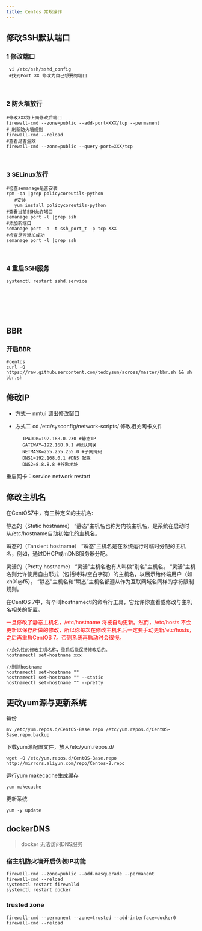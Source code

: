 ```yaml
---
title: Centos 常规操作
---
```

## 修改SSH默认端口
### 1 修改端口
```
 vi /etc/ssh/sshd_config
 #找到Port XX 修改为自己想要的端口
```

 <br/>  

 ### 2 防火墙放行
 ```
 #修改XXX为上面修改后端口
 firewall-cmd --zone=public --add-port=XXX/tcp --permanent
 # 刷新防火墙规则
 firewall-cmd --reload
 #查看是否生效
 firewall-cmd --zone=public --query-port=XXX/tcp
 ```
 <br/>  

 ### 3 SELinux放行
```
#检查semanage是否安装
rpm -qa |grep policycoreutils-python
   #安装
   yum install policycoreutils-python
#查看当前SSH允许端口
semanage port -l |grep ssh
#添加新端口
semanage port -a -t ssh_port_t -p tcp XXX
#检查是否添加成功
semanage port -l |grep ssh
```
<br/>  

### 4 重启SSH服务
```
systemctl restart sshd.service
```
<br/>
<br/>
<br/>
<br/> 

## BBR
### 开启BBR  
```
#centos
curl -O https://raw.githubusercontent.com/teddysun/across/master/bbr.sh && sh bbr.sh
```

## 修改IP
- 方式一
nmtui 调出修改窗口

- 方式二
cd /etc/sysconfig/network-scripts/
修改相关网卡文件
 ```
       IPADDR=192.168.0.230 #静态IP
       GATEWAY=192.168.0.1 #默认网关
       NETMASK=255.255.255.0 #子网掩码
       DNS1=192.168.0.1 #DNS 配置
       DNS2=8.8.8.8 #谷歌地址
 ```
重启网卡：service network restart       

## 修改主机名
在CentOS7中，有三种定义的主机名:

静态的（Static hostname）
“静态”主机名也称为内核主机名，是系统在启动时从/etc/hostname自动初始化的主机名。

瞬态的（Tansient hostname）
“瞬态”主机名是在系统运行时临时分配的主机名，例如，通过DHCP或mDNS服务器分配。

灵活的（Pretty hostname）
“灵活”主机名也有人叫做“别名”主机名。
“灵活”主机名则允许使用自由形式（包括特殊/空白字符）的主机名，以展示给终端用户（如xh01@f5）。
“静态”主机名和“瞬态”主机名都遵从作为互联网域名同样的字符限制规则。

在CentOS 7中，有个叫hostnamectl的命令行工具，它允许你查看或修改与主机名相关的配置。

<span style="color:red">一旦修改了静态主机名，/etc/hostname 将被自动更新。然而，/etc/hosts 不会更新以保存所做的修改，所以你每次在修改主机名后一定要手动更新/etc/hosts，之后再重启CentOS 7。否则系统再启动时会很慢。</span>

```
//永久性的修改主机名称，重启后能保持修改后的。
hostnamectl set-hostname xxx    

//删除hostname
hostnamectl set-hostname ""
hostnamectl set-hostname "" --static
hostnamectl set-hostname "" --pretty
```
## 更改yum源与更新系统

  备份
```
mv /etc/yum.repos.d/CentOS-Base.repo /etc/yum.repos.d/CentOS-Base.repo.backup
```
 下载yum源配置文件，放入/etc/yum.repos.d/
 ```
 wget -O /etc/yum.repos.d/CentOS-Base.repo http://mirrors.aliyun.com/repo/Centos-8.repo
 ```
 运行yum makecache生成缓存
 ```
 yum makecache
 ```
 更新系统
 ```
 yum -y update
 ```
## dockerDNS
> docker 无法访问DNS服务
### 宿主机防火墙开启伪装IP功能
```
firewall-cmd --zone=public --add-masquerade --permanent
firewall-cmd --reload
systemctl restart firewalld
systemctl restart docker
```
### trusted zone
```
firewall-cmd --permanent --zone=trusted --add-interface=docker0
firewall-cmd --reload
```

